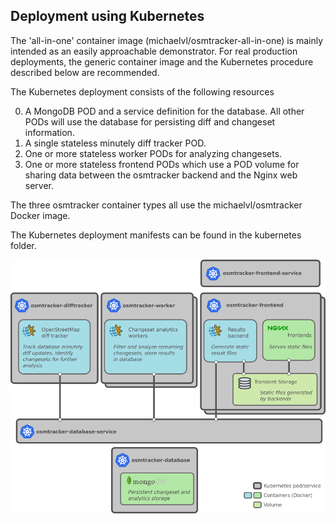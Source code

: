 ## Deployment using Kubernetes

The 'all-in-one' container image (michaelvl/osmtracker-all-in-one) is mainly
intended as an easily approachable demonstrator.  For real production
deployments, the generic container image and the Kubernetes procedure described
below are recommended.

The Kubernetes deployment consists of the following resources

0. A MongoDB POD and a service definition for the database. All other PODs will use the database for persisting diff and changeset information.
0. A single stateless minutely diff tracker POD.
0. One or more stateless worker PODs for analyzing changesets.
0. One or more stateless frontend PODs which use a POD volume for sharing data between the osmtracker backend and the Nginx web server.

The three osmtracker container types all use the michaelvl/osmtracker Docker image.

The Kubernetes deployment manifests can be found in the kubernetes folder.

![Image](architecture.png?raw=true)
